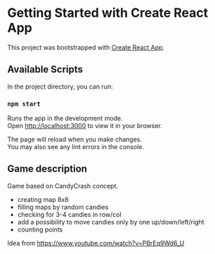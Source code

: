 # Getting Started with Create React App

This project was bootstrapped with [Create React App](https://github.com/facebook/create-react-app).

## Available Scripts

In the project directory, you can run:

### `npm start`

Runs the app in the development mode.\
Open [http://localhost:3000](http://localhost:3000) to view it in your browser.

The page will reload when you make changes.\
You may also see any lint errors in the console.

## Game description

Game based on CandyCrash concept.

- creating map 8x8
- filling maps by random candies
- checking for 3-4 candies in row/col
- add a possibility to move candies only by one up/down/left/right
- counting points

Idea from https://www.youtube.com/watch?v=PBrEq9Wd6_U
